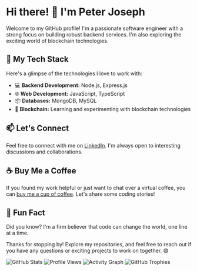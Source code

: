 # Hi there! 👋 I'm Peter Joseph

Welcome to my GitHub profile! I'm a passionate software engineer with a strong focus on building robust backend services. I'm also exploring the exciting world of blockchain technologies.

## 🚀 My Tech Stack

Here's a glimpse of the technologies I love to work with:

- 💻 **Backend Development:** Node.js, Express.js
- 🌐 **Web Development:** JavaScript, TypeScript
- 📦 **Databases:** MongoDB, MySQL
- 🌟 **Blockchain:** Learning and experimenting with blockchain technologies

## 📫 Let's Connect

Feel free to connect with me on [LinkedIn](https://www.linkedin.com/in/peter-joseph-07805b220). I'm always open to interesting discussions and collaborations.

## ☕ Buy Me a Coffee

If you found my work helpful or just want to chat over a virtual coffee, you can [buy me a cup of coffee](tel:08100335322). Let's share some coding stories!

## 🌟 Fun Fact

Did you know? I'm a firm believer that code can change the world, one line at a time.

Thanks for stopping by! Explore my repositories, and feel free to reach out if you have any questions or exciting projects to work on together. 😄

![GitHub Stats](https://github-readme-stats.vercel.app/api?username=Peterjoseph489&show_icons=true&count_private=true)
![Profile Views](https://komarev.com/ghpvc/?username=Peterjoseph489)
![Activity Graph](https://activity-graph.herokuapp.com/graph?username=Peterjoseph489)
![GitHub Trophies](https://github-profile-trophy.vercel.app/?username=Peterjoseph489)
